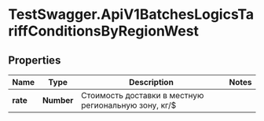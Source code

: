 # TestSwagger.ApiV1BatchesLogicsTariffConditionsByRegionWest

## Properties

Name | Type | Description | Notes
------------ | ------------- | ------------- | -------------
**rate** | **Number** | Стоимость доставки в местную региональную зону, кг/$ | 


